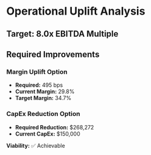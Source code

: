 # Operational Uplift Analysis

## Target: 8.0x EBITDA Multiple

## Required Improvements

### Margin Uplift Option
- **Required:** 495 bps
- **Current Margin:** 29.8%
- **Target Margin:** 34.7%

### CapEx Reduction Option
- **Required Reduction:** $268,272
- **Current CapEx:** $150,000

**Viability:** ✅ Achievable
